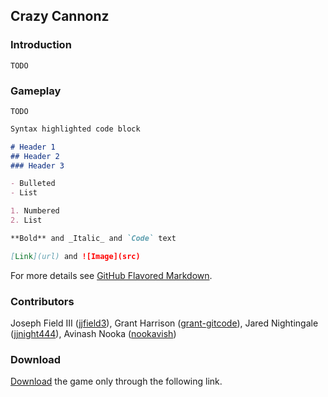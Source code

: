 ## Crazy Cannonz

### Introduction

    TODO

### Gameplay

    TODO

```markdown
Syntax highlighted code block

# Header 1
## Header 2
### Header 3

- Bulleted
- List

1. Numbered
2. List

**Bold** and _Italic_ and `Code` text

[Link](url) and ![Image](src)
```

For more details see [GitHub Flavored Markdown](https://guides.github.com/features/mastering-markdown/).

### Contributors

Joseph Field III ([jjfield3](https://github.com/jjfield3)),
Grant Harrison ([grant-gitcode](https://github.com/grant-gitcode)),
Jared Nightingale ([jjnight444](https://github.com/jnight444)),
Avinash Nooka ([nookavish](https://github.com/nookavish))
    
### Download

[Download](https://help.github.com/categories/github-pages-basics/) the game only through the following link.



